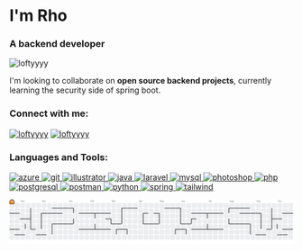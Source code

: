 # I'm Rho

### A backend developer

<p align="left"> <img src="https://komarev.com/ghpvc/?username=loftyyyy" alt="loftyyyy" /> </p>

I'm looking to collaborate on **open source backend projects**, currently learning the security side of spring boot.

<h3 align="left">Connect with me:</h3>
<p align="left">
<a href="https://github.com/loftyyyy" target="blank"><img align="center" src="https://raw.githubusercontent.com/rahuldkjain/github-profile-readme-generator/master/src/images/icons/Social/github.svg" alt="loftyyyy" height="30" width="40" /></a>
<a href="https://linkedin.com/in/loftyyyy" target="blank"><img align="center" src="https://raw.githubusercontent.com/rahuldkjain/github-profile-readme-generator/master/src/images/icons/Social/linked-in-alt.svg" alt="loftyyyy" height="30" width="40" /></a>
</p>

<h3 align="left">Languages and Tools:</h3>
<p align="left"> <a href="https://developer.mozilla.org/en-US/docs/Web/azure" target="_blank" rel="noreferrer"> <img src="https://skillicons.dev/icons?i=azure" alt="azure" width="40" height="40"/> </a> <a href="https://developer.mozilla.org/en-US/docs/Web/git" target="_blank" rel="noreferrer"> <img src="https://skillicons.dev/icons?i=git" alt="git" width="40" height="40"/> </a> <a href="https://developer.mozilla.org/en-US/docs/Web/illustrator" target="_blank" rel="noreferrer"> <img src="https://skillicons.dev/icons?i=illustrator" alt="illustrator" width="40" height="40"/> </a> <a href="https://developer.mozilla.org/en-US/docs/Web/java" target="_blank" rel="noreferrer"> <img src="https://skillicons.dev/icons?i=java" alt="java" width="40" height="40"/> </a> <a href="https://developer.mozilla.org/en-US/docs/Web/laravel" target="_blank" rel="noreferrer"> <img src="https://skillicons.dev/icons?i=laravel" alt="laravel" width="40" height="40"/> </a> <a href="https://developer.mozilla.org/en-US/docs/Web/mysql" target="_blank" rel="noreferrer"> <img src="https://skillicons.dev/icons?i=mysql" alt="mysql" width="40" height="40"/> </a> <a href="https://developer.mozilla.org/en-US/docs/Web/photoshop" target="_blank" rel="noreferrer"> <img src="https://skillicons.dev/icons?i=photoshop" alt="photoshop" width="40" height="40"/> </a> <a href="https://developer.mozilla.org/en-US/docs/Web/php" target="_blank" rel="noreferrer"> <img src="https://skillicons.dev/icons?i=php" alt="php" width="40" height="40"/> </a> <a href="https://developer.mozilla.org/en-US/docs/Web/postgresql" target="_blank" rel="noreferrer"> <img src="https://skillicons.dev/icons?i=postgres" alt="postgresql" width="40" height="40"/> </a> <a href="https://developer.mozilla.org/en-US/docs/Web/postman" target="_blank" rel="noreferrer"> <img src="https://skillicons.dev/icons?i=postman" alt="postman" width="40" height="40"/> </a> <a href="https://developer.mozilla.org/en-US/docs/Web/python" target="_blank" rel="noreferrer"> <img src="https://skillicons.dev/icons?i=py" alt="python" width="40" height="40"/> </a> <a href="https://developer.mozilla.org/en-US/docs/Web/spring" target="_blank" rel="noreferrer"> <img src="https://skillicons.dev/icons?i=spring" alt="spring" width="40" height="40"/> </a> <a href="https://developer.mozilla.org/en-US/docs/Web/tailwind" target="_blank" rel="noreferrer"> <img src="https://skillicons.dev/icons?i=tailwind" alt="tailwind" width="40" height="40"/> </a></p>



<picture>
  <source media="(prefers-color-scheme: dark)" srcset="https://raw.githubusercontent.com/loftyyyy/loftyyyy/output/pacman-contribution-graph-dark.svg">
  <source media="(prefers-color-scheme: light)" srcset="https://raw.githubusercontent.com/loftyyyy/loftyyyy/output/pacman-contribution-graph.svg">
  <img alt="pacman contribution graph" src="https://raw.githubusercontent.com/loftyyyy/loftyyyy/output/pacman-contribution-graph.svg">
</picture>

###

<!-- <picture> -->
<!--    <source media="(prefers-color-scheme: dark)" srcset="https://raw.githubusercontent.com/loftyyyy/loftyyyy/output/snake.svg?palette=github-dark">  -->
<!--    <source media="(prefers-color-scheme: light)" srcset="https://raw.githubusercontent.com/loftyyyy/loftyyyy/output/snake.svg"> -->
<!--  <img src="https://raw.githubusercontent.com/loftyyyy/loftyyyy/output/snake.svg" alt="Snake animation" /> -->
<!-- </picture>  -->

###

